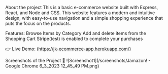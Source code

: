 About the project
This is a basic e-commerce website built with Express, React, and Node and CSS. This website features a modern and intuitive design, with easy-to-use navigation 
and a simple shopping experience that puts the focus on the products.

Features:
Browse Items by Category
Add and delete items from the Shopping Cart
Stripe(test) is enabled to complete your purchases


👉 Live Demo: (https://jk-ecommerce-app.herokuapp.com/)

Screenshots of the Project 📸
![Screenshot1](/screenshots/Jamazon! - Google Chrome 6_3_2023 12_45_49 PM.png)

          
